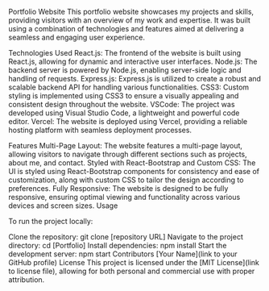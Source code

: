 Portfolio Website
This portfolio website showcases my projects and skills, providing visitors with an overview of my work and expertise. It was built using a combination of technologies and features aimed at delivering a seamless and engaging user experience.

Technologies Used
React.js: The frontend of the website is built using React.js, allowing for dynamic and interactive user interfaces.
Node.js: The backend server is powered by Node.js, enabling server-side logic and handling of requests.
Express.js: Express.js is utilized to create a robust and scalable backend API for handling various functionalities.
CSS3: Custom styling is implemented using CSS3 to ensure a visually appealing and consistent design throughout the website.
VSCode: The project was developed using Visual Studio Code, a lightweight and powerful code editor.
Vercel: The website is deployed using Vercel, providing a reliable hosting platform with seamless deployment processes.

Features
Multi-Page Layout: The website features a multi-page layout, allowing visitors to navigate through different sections such as projects, about me, and contact.
Styled with React-Bootstrap and Custom CSS: The UI is styled using React-Bootstrap components for consistency and ease of customization, along with custom CSS to tailor the design according to preferences.
Fully Responsive: The website is designed to be fully responsive, ensuring optimal viewing and functionality across various devices and screen sizes.
Usage

To run the project locally:

Clone the repository: git clone [repository URL]
Navigate to the project directory: cd [Portfolio]
Install dependencies: npm install
Start the development server: npm start
Contributors
[Your Name](link to your GitHub profile)
License
This project is licensed under the [MIT License](link to license file), allowing for both personal and commercial use with proper attribution.